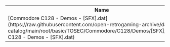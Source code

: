 <table>
<tr><th>Name</th><th>Size</th></tr>
<tr><td>[Commodore C128 - Demos - [SFX].dat](https://raw.githubusercontent.com/open-retrogaming-archive/dat-catalog/main/root/basic/TOSEC/Commodore/C128/Demos/[SFX]/Commodore C128 - Demos - [SFX].dat)</td><td>2481</td></tr>
</table>
